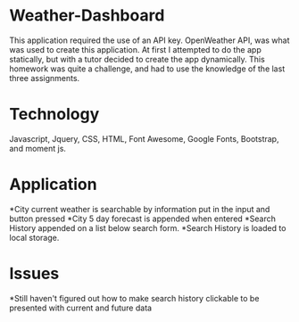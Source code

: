 # Weather-Dashboard
This application required the use of an API key.  OpenWeather API, was what was used to create this application.  At first I attempted to do the app statically, but with a tutor decided to create the app dynamically.  This homework was quite a challenge, and had to use the knowledge of the last three assignments.

# Technology
Javascript, Jquery, CSS, HTML, Font Awesome, Google Fonts, Bootstrap, and moment js.

# Application

*City current weather is searchable by information put in the input and button pressed
*City 5 day forecast is appended when entered
*Search History appended on a list below search form.
*Search History is loaded to local storage.

# Issues
*Still haven't figured out how to make search history clickable to be presented with current and future data






